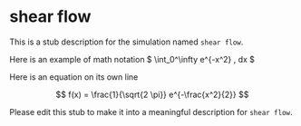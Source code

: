 
# shear flow

This is a stub description for the simulation named `shear flow`.  

Here is an example of math notation $ \int_0^\infty e^{-x^2} \, dx $

Here is an equation on its own line

$$
f(x) = \frac{1}{\sqrt{2 \pi}} e^{-\frac{x^2}{2}}
$$

Please edit this stub to make it into a meaningful description for `shear flow`.

